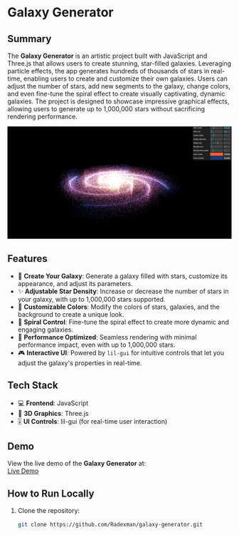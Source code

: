 # Galaxy Generator

## Summary

The **Galaxy Generator** is an artistic project built with JavaScript and Three.js that allows users to create stunning, star-filled galaxies. Leveraging particle effects, the app generates hundreds of thousands of stars in real-time, enabling users to create and customize their own galaxies. Users can adjust the number of stars, add new segments to the galaxy, change colors, and even fine-tune the spiral effect to create visually captivating, dynamic galaxies. The project is designed to showcase impressive graphical effects, allowing users to generate up to 1,000,000 stars without sacrificing rendering performance.

![Galaxy Generator](./static/project-11.png)

## Features

-   🌌 **Create Your Galaxy**: Generate a galaxy filled with stars, customize its appearance, and adjust its parameters.
-   ✨ **Adjustable Star Density**: Increase or decrease the number of stars in your galaxy, with up to 1,000,000 stars supported.
-   🌈 **Customizable Colors**: Modify the colors of stars, galaxies, and the background to create a unique look.
-   🔄 **Spiral Control**: Fine-tune the spiral effect to create more dynamic and engaging galaxies.
-   💨 **Performance Optimized**: Seamless rendering with minimal performance impact, even with up to 1,000,000 stars.
-   🎮 **Interactive UI**: Powered by `lil-gui` for intuitive controls that let you adjust the galaxy's properties in real-time.

## Tech Stack

-   💻 **Frontend**: JavaScript
-   🌠 **3D Graphics**: Three.js
-   🎚️ **UI Controls**: lil-gui (for real-time user interaction)

## Demo

View the live demo of the **Galaxy Generator** at:  
[Live Demo](https://galaxy-generator-001.netlify.app/)

## How to Run Locally

1. Clone the repository:

    ```bash
    git clone https://github.com/Radexman/galaxy-generator.git
    ```
